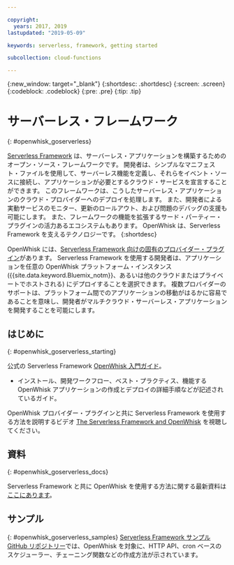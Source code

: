 ```yaml
---

copyright:
  years: 2017, 2019
lastupdated: "2019-05-09"

keywords: serverless, framework, getting started

subcollection: cloud-functions

---
```






{:new_window: target="_blank"}
{:shortdesc: .shortdesc}
{:screen: .screen}
{:codeblock: .codeblock}
{:pre: .pre}
{:tip: .tip}

# サーバーレス・フレームワーク
{: #openwhisk_goserverless}

[Serverless Framework](https://serverless.com/) は、サーバーレス・アプリケーションを構築するためのオープン・ソース・フレームワークです。 開発者は、シンプルなマニフェスト・ファイルを使用して、サーバーレス機能を定義し、それらをイベント・ソースに接続し、アプリケーションが必要とするクラウド・サービスを宣言することができます。 このフレームワークは、こうしたサーバーレス・アプリケーションのクラウド・プロバイダーへのデプロイを処理します。 また、開発者による実動サービスのモニター、更新のロールアウト、および問題のデバッグの支援も可能にします。 また、フレームワークの機能を拡張するサード・パーティー・プラグインの活力あるエコシステムもあります。 OpenWhisk は、Serverless Framework を支えるテクノロジーです。
{:shortdesc}

OpenWhisk には、[Serverless Framework 向けの固有のプロバイダー・プラグイン](https://github.com/serverless/serverless-openwhisk)があります。 Serverless Framework を使用する開発者は、アプリケーションを任意の OpenWhisk プラットフォーム・インスタンス ({{site.data.keyword.Bluemix_notm}}、あるいは他のクラウドまたはプライベートでホストされる) にデプロイすることを選択できます。 複数プロバイダーのサポートは、プラットフォーム間でのアプリケーションの移動がはるかに容易であることを意味し、開発者がマルチクラウド・サーバーレス・アプリケーションを開発することを可能にします。

## はじめに
{: #openwhisk_goserverless_starting}

公式の Serverless Framework [OpenWhisk 入門ガイド](https://serverless.com/framework/docs/providers/openwhisk/guide/intro/)。
* インストール、開発ワークフロー、ベスト・プラクティス、機能する OpenWhisk アプリケーションの作成とデプロイの詳細手順などが記述されているガイド。

OpenWhisk プロバイダー・プラグインと共に Serverless Framework を使用する方法を説明するビデオ [The Serverless Framework and OpenWhisk](https://youtu.be/GJY10W98Itc) を視聴してください。

## 資料
{: #openwhisk_goserverless_docs}

Serverless Framework と共に OpenWhisk を使用する方法に関する最新資料は[ここにあります](https://serverless.com/framework/docs/providers/openwhisk/)。

## サンプル
{: #openwhisk_goserverless_samples}
[Serverless Framework サンプル GitHub リポジトリー](https://github.com/serverless/examples)では、OpenWhisk を対象に、HTTP API、cron ベースのスケジューラー、チェーニング関数などの作成方法が示されています。

